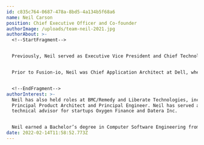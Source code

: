 ```yaml
---
id: c835c764-0687-478a-8bd5-4a134b5f68a6
name: Neil Carson
position: Chief Executive Officer and Co-founder
authorImage: /uploads/team-neil-2021.jpg
authorAbout: >-
  <!--StartFragment-->


  Previously, Neil served as Executive Vice President and Chief Technology Officer at Fusion-io where he was responsible for company strategy, product definitions, roadmaps, corporate development and strategic partnerships and key customer acquisitions.


  Prior to Fusion-io, Neil was Chief Application Architect at Dell, where he led the platform architecture team across MessageOne, Everdream, Silverback Networks and other acquired development groups. Neil joined Dell through the acquisition of Everdream where he was Chief Architect.


  <!--EndFragment-->
authorInterest: >-
  Neil has also held roles at BMC/Remedy and Liberate Technologies, including
  Principal Product Architect and Principal Engineer. Neil has served as a
  technical advisor for startups Oxygen Finance and Datera Inc.


  Neil earned a Bachelor’s degree in Computer Software Engineering from Cranfield University.
date: 2022-02-14T11:58:52.773Z
---
```

